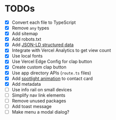 # TODOs

- [x] Convert each file to TypeScript
- [x] Remove `any` types
- [x] Add sitemap
- [x] Add robots.txt
- [x] Add [JSON-LD structured data](https://nextjs.org/docs/app/building-your-application/optimizing/metadata#json-ld)
- [x] Integrate with Vercel Analytics to get view count
- [x] Use local fonts
- [x] Use Vercel Edge Config for clap button
- [x] Create custom clap button
- [x] Use app directory APIs (`route.ts` files)
- [x] Add [spotlight animation](https://buildui.com/recipes/spotlight) to contact card
- [x] Add metadata
- [ ] Use info rail on small devices
- [ ] Simplify nav link elements
- [ ] Remove unused packages
- [ ] Add toast message
- [ ] Make menu a modal dialog?